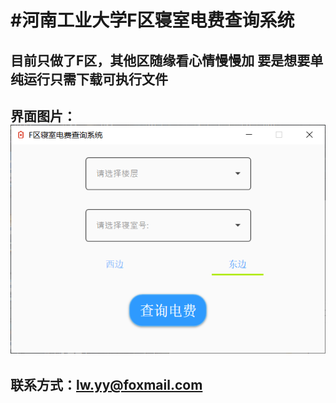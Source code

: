 
#河南工业大学F区寝室电费查询系统
=========
目前只做了F区，其他区随缘看心情慢慢加
要是想要单纯运行只需下载可执行文件
-----------
界面图片：<br>
![image](https://github.com/Abole/Query_electricity/blob/master/%E7%95%8C%E9%9D%A2.png)<br>
-------------------------------------------------------------
联系方式：lw.yy@foxmail.com
--------------------------------------------------------------
